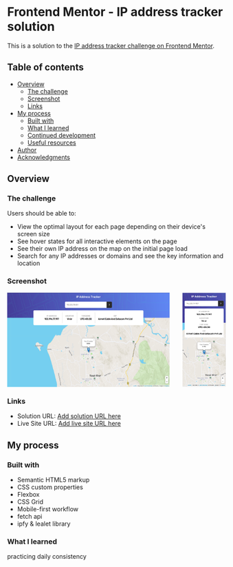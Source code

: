 # Frontend Mentor - IP address tracker solution

This is a solution to the [IP address tracker challenge on Frontend Mentor](https://www.frontendmentor.io/challenges/ip-address-tracker-I8-0yYAH0).

## Table of contents

- [Overview](#overview)
  - [The challenge](#the-challenge)
  - [Screenshot](#screenshot)
  - [Links](#links)
- [My process](#my-process)
  - [Built with](#built-with)
  - [What I learned](#what-i-learned)
  - [Continued development](#continued-development)
  - [Useful resources](#useful-resources)
- [Author](#author)
- [Acknowledgments](#acknowledgments)

## Overview

### The challenge

Users should be able to:

- View the optimal layout for each page depending on their device's screen size
- See hover states for all interactive elements on the page
- See their own IP address on the map on the initial page load
- Search for any IP addresses or domains and see the key information and location

### Screenshot

<div style="display:flex;gap:30px">
<img src="./screenshots/ip-tracker-desktop-view.png" width="75%">

<img src="./screenshots/ip-tracker-mobile-view.png" width="20%">

</div>

### Links

- Solution URL: [Add solution URL here](https://github.com/vinit-churi/ip-address-tracker-master)
- Live Site URL: [Add live site URL here](https://vinit-churi.github.io/ip-address-tracker-master/)

## My process

### Built with

- Semantic HTML5 markup
- CSS custom properties
- Flexbox
- CSS Grid
- Mobile-first workflow
- fetch api
- ipfy & lealet library

### What I learned

practicing daily consistency
